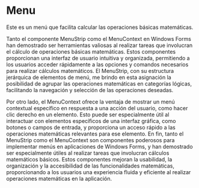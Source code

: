 # Menu
Este es un menú que facilita calcular las operaciones básicas matemáticas.

Tanto el componente MenuStrip como el MenuContext en Windows Forms han demostrado ser herramientas valiosas al realizar tareas que involucran el cálculo de operaciones básicas matemáticas. Estos componentes proporcionan una interfaz de usuario intuitiva y organizada, permitiendo a los usuarios acceder rápidamente a las opciones y comandos necesarios para realizar cálculos matemáticos. El MenuStrip, con su estructura jerárquica de elementos de menú, me brindo en esta asignación la posibilidad de agrupar las operaciones matemáticas en categorías lógicas, facilitando la navegación y selección de las operaciones deseadas. 

Por otro lado, el MenuContext ofrece la ventaja de mostrar un menú contextual específico en respuesta a una acción del usuario, como hacer clic derecho en un elemento. Esto puede ser especialmente útil al interactuar con elementos específicos de una interfaz gráfica, como botones o campos de entrada, y proporciona un acceso rápido a las operaciones matemáticas relevantes para ese elemento. En fin, tanto el MenuStrip como el MenuContext son componentes poderosos para implementar menús en aplicaciones de Windows Forms, y han demostrado ser especialmente útiles al realizar tareas que involucran cálculos matemáticos básicos. Estos componentes mejoran la usabilidad, la organización y la accesibilidad de las funcionalidades matemáticas, proporcionando a los usuarios una experiencia fluida y eficiente al realizar operaciones matemáticas en la aplicación.

